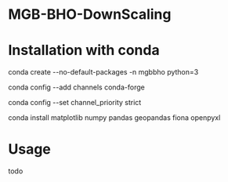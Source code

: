 # MGB-BHO-DownScaling

# Installation with conda

conda create --no-default-packages -n mgbbho python=3

conda config --add channels conda-forge

conda config --set channel_priority strict

conda install matplotlib numpy pandas geopandas fiona openpyxl

# Usage
todo
